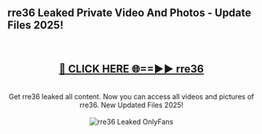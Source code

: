 <h2>rre36 Leaked Private Video And Photos - Update Files 2025!</h2>
<br>
<div align="center">
<h2><a href="https://top-ai-tools.click/QrbHav" rel="nofollow">🔴 CLICK HERE 🌐==►► rre36</a></h2>
<br>
Get rre36 leaked all content. Now you can access all videos and pictures of rre36. New Updated Files 2025!
<br>
<br>
<a href="https://top-ai-tools.click/QrbHav" rel="nofollow" data-target="animated-image.originalLink"><img src="https://i.ibb.co.com/WyWwxjT/player-gif2.gif" alt="rre36 Leaked  OnlyFans" style="max-width: 100%; display: inline-block;" data-target="animated-image.originalImage"></a>
</div>
<br>